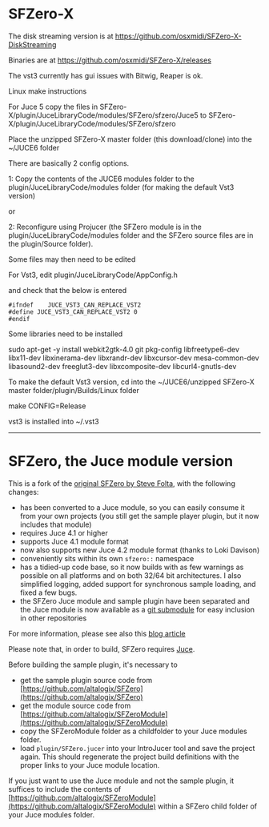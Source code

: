 # SFZero-X

The disk streaming version is at https://github.com/osxmidi/SFZero-X-DiskStreaming

Binaries are at https://github.com/osxmidi/SFZero-X/releases

The vst3 currently has gui issues with Bitwig, Reaper is ok.

Linux make instructions

For Juce 5 copy the files in SFZero-X/plugin/JuceLibraryCode/modules/SFZero/sfzero/Juce5 to 
SFZero-X/plugin/JuceLibraryCode/modules/SFZero/sfzero

Place the unzipped SFZero-X master folder (this download/clone) into the ~/JUCE6 folder 

There are basically 2 config options.

1: Copy the contents of the JUCE6 modules folder to the plugin/JuceLibraryCode/modules folder (for making the default Vst3 version)

or

2: Reconfigure using Projucer (the SFZero module is in the plugin/JuceLibraryCode/modules folder and the SFZero source files are in the plugin/Source folder).


Some files may then need to be edited
 
For Vst3, edit plugin/JuceLibraryCode/AppConfig.h 
 
and check that the below is entered
 
```
#ifndef    JUCE_VST3_CAN_REPLACE_VST2
#define JUCE_VST3_CAN_REPLACE_VST2 0
#endif 

```
 
Some libraries need to be installed

sudo apt-get -y install webkit2gtk-4.0 git pkg-config libfreetype6-dev libx11-dev libxinerama-dev libxrandr-dev libxcursor-dev mesa-common-dev libasound2-dev freeglut3-dev libxcomposite-dev libcurl4-gnutls-dev

To make the default Vst3 version, cd into the ~/JUCE6/unzipped SFZero-X master folder/plugin/Builds/Linux folder

make CONFIG=Release

vst3 is installed into ~/.vst3

------------

# SFZero, the Juce module version

This is a fork of the [original SFZero by Steve Folta](https://github.com/stevefolta/SFZero), with the following changes:

* has been converted to a Juce module, so you can easily consume it from your own projects (you still get the sample player plugin, but it now includes that module)
* requires Juce 4.1 or higher
* supports Juce 4.1 module format
* now also supports new Juce 4.2 module format (thanks to Loki Davison)
* conveniently sits within its own `sfzero::` namespace
* has a tidied-up code base, so it now builds with as few warnings as possible on all platforms and on both 32/64 bit architectures. I also simplified logging, added support for synchronous sample loading, and fixed a few bugs.
* the SFZero Juce module and sample plugin have been separated and the Juce module is now available as a [git submodule](https://github.com/altalogix/SFZeroModule) for easy inclusion in other repositories

For more information, please see also this [blog article](http://www.mucoder.net/blog/2016/03/24/sfzero.html)

Please note that, in order to build, SFZero requires [Juce](http://www.juce.com).

Before building the sample plugin, it's necessary to

* get the sample plugin source code from [https://github.com/altalogix/SFZero](https://github.com/altalogix/SFZero)
* get the module source code from [https://github.com/altalogix/SFZeroModule](https://github.com/altalogix/SFZeroModule)
* copy the SFZeroModule folder as a childfolder to your Juce modules folder.
* load `plugin/SFZero.jucer` into your IntroJucer tool and save the project again. This should regenerate the project build definitions with the proper links to your Juce module location.

If you just want to use the Juce module and not the sample plugin, it suffices to include the contents of [https://github.com/altalogix/SFZeroModule](https://github.com/altalogix/SFZeroModule) within a SFZero child folder of your Juce modules folder.



